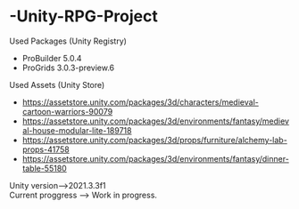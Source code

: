 # -Unity-RPG-Project  
  
  


Used Packages (Unity Registry)  
- ProBuilder 5.0.4
- ProGrids 3.0.3-preview.6  

Used Assets (Unity Store)  
- https://assetstore.unity.com/packages/3d/characters/medieval-cartoon-warriors-90079
- https://assetstore.unity.com/packages/3d/environments/fantasy/medieval-house-modular-lite-189718
- https://assetstore.unity.com/packages/3d/props/furniture/alchemy-lab-props-41758
- https://assetstore.unity.com/packages/3d/environments/fantasy/dinner-table-55180


Unity version-->2021.3.3f1  
Current proggress --> Work in progress.
